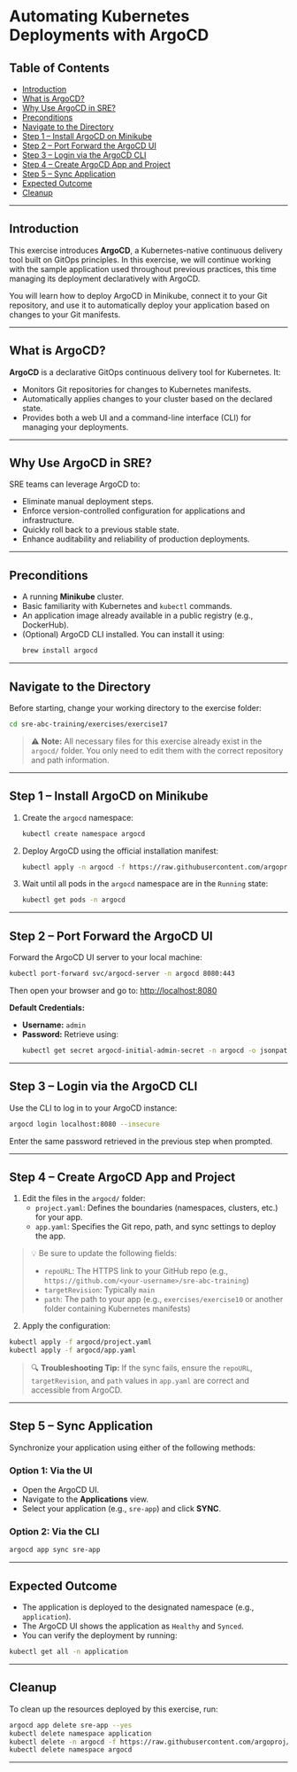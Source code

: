# **Automating Kubernetes Deployments with ArgoCD**

## **Table of Contents**

- [Introduction](#introduction)
- [What is ArgoCD?](#what-is-argocd)
- [Why Use ArgoCD in SRE?](#why-use-argocd-in-sre)
- [Preconditions](#preconditions)
- [Navigate to the Directory](#navigate-to-the-directory)
- [Step 1 – Install ArgoCD on Minikube](#step-1--install-argocd-on-minikube)
- [Step 2 – Port Forward the ArgoCD UI](#step-2--port-forward-the-argocd-ui)
- [Step 3 – Login via the ArgoCD CLI](#step-3--login-via-the-argocd-cli)
- [Step 4 – Create ArgoCD App and Project](#step-4--create-argocd-app-and-project)
- [Step 5 – Sync Application](#step-5--sync-application)
- [Expected Outcome](#expected-outcome)
- [Cleanup](#cleanup)

---

## **Introduction**

This exercise introduces **ArgoCD**, a Kubernetes-native continuous delivery tool built on GitOps principles. In this exercise, we will continue working with the sample application used throughout previous practices, this time managing its deployment declaratively with ArgoCD.

You will learn how to deploy ArgoCD in Minikube, connect it to your Git repository, and use it to automatically deploy your application based on changes to your Git manifests.

---

## **What is ArgoCD?**

**ArgoCD** is a declarative GitOps continuous delivery tool for Kubernetes. It:

- Monitors Git repositories for changes to Kubernetes manifests.
- Automatically applies changes to your cluster based on the declared state.
- Provides both a web UI and a command-line interface (CLI) for managing your deployments.

---

## **Why Use ArgoCD in SRE?**

SRE teams can leverage ArgoCD to:

- Eliminate manual deployment steps.
- Enforce version-controlled configuration for applications and infrastructure.
- Quickly roll back to a previous stable state.
- Enhance auditability and reliability of production deployments.

---

## **Preconditions**

- A running **Minikube** cluster.
- Basic familiarity with Kubernetes and `kubectl` commands.
- An application image already available in a public registry (e.g., DockerHub).
- (Optional) ArgoCD CLI installed. You can install it using:
  ```bash
  brew install argocd
  ```

---

## **Navigate to the Directory**

Before starting, change your working directory to the exercise folder:

```bash
cd sre-abc-training/exercises/exercise17
```

> ⚠️ **Note:** All necessary files for this exercise already exist in the `argocd/` folder. You only need to edit them with the correct repository and path information.

---

## **Step 1 – Install ArgoCD on Minikube**

1. Create the `argocd` namespace:
   ```bash
   kubectl create namespace argocd
   ```

2. Deploy ArgoCD using the official installation manifest:
   ```bash
   kubectl apply -n argocd -f https://raw.githubusercontent.com/argoproj/argo-cd/stable/manifests/install.yaml
   ```

3. Wait until all pods in the `argocd` namespace are in the `Running` state:
   ```bash
   kubectl get pods -n argocd
   ```

---

## **Step 2 – Port Forward the ArgoCD UI**

Forward the ArgoCD UI server to your local machine:

```bash
kubectl port-forward svc/argocd-server -n argocd 8080:443
```

Then open your browser and go to: [http://localhost:8080](http://localhost:8080)

**Default Credentials:**
- **Username:** `admin`
- **Password:** Retrieve using:
  ```bash
  kubectl get secret argocd-initial-admin-secret -n argocd -o jsonpath="{.data.password}" | base64 -d
  ```

---

## **Step 3 – Login via the ArgoCD CLI**

Use the CLI to log in to your ArgoCD instance:

```bash
argocd login localhost:8080 --insecure
```

Enter the same password retrieved in the previous step when prompted.

---

## **Step 4 – Create ArgoCD App and Project**

1. Edit the files in the `argocd/` folder:
   - `project.yaml`: Defines the boundaries (namespaces, clusters, etc.) for your app.
   - `app.yaml`: Specifies the Git repo, path, and sync settings to deploy the app.

> 💡 Be sure to update the following fields:
> - `repoURL`: The HTTPS link to your GitHub repo (e.g., `https://github.com/<your-username>/sre-abc-training`)
> - `targetRevision`: Typically `main`
> - `path`: The path to your app (e.g., `exercises/exercise10` or another folder containing Kubernetes manifests)

2. Apply the configuration:

```bash
kubectl apply -f argocd/project.yaml
kubectl apply -f argocd/app.yaml
```

> 🔍 **Troubleshooting Tip:** If the sync fails, ensure the `repoURL`, `targetRevision`, and `path` values in `app.yaml` are correct and accessible from ArgoCD.

---

## **Step 5 – Sync Application**

Synchronize your application using either of the following methods:

### Option 1: Via the UI
- Open the ArgoCD UI.
- Navigate to the **Applications** view.
- Select your application (e.g., `sre-app`) and click **SYNC**.

### Option 2: Via the CLI

```bash
argocd app sync sre-app
```

---

## **Expected Outcome**

- The application is deployed to the designated namespace (e.g., `application`).
- The ArgoCD UI shows the application as `Healthy` and `Synced`.
- You can verify the deployment by running:

```bash
kubectl get all -n application
```

---

## **Cleanup**

To clean up the resources deployed by this exercise, run:

```bash
argocd app delete sre-app --yes
kubectl delete namespace application
kubectl delete -n argocd -f https://raw.githubusercontent.com/argoproj/argo-cd/stable/manifests/install.yaml
kubectl delete namespace argocd
```

---